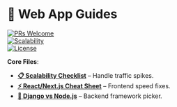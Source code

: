 # 🚀 Web App Guides  

[![PRs Welcome](https://img.shields.io/badge/PRs-Welcome-brightgreen)](CONTRIBUTING.md)  
[![Scalability](https://img.shields.io/badge/Checklist-Scalability-blue)](Scalability-Checklist.md)  
[![License](https://img.shields.io/badge/License-MIT-green)](LICENSE)  

**Core Files**:  
- **[📋 Scalability Checklist](Scalability-Checklist.md)** – Handle traffic spikes.  
- **[⚡ React/Next.js Cheat Sheet](React-NextJS-Optimization.md)** – Frontend speed fixes.  
- **[🤔 Django vs Node.js](Django-vs-Nodejs.md)** – Backend framework picker. 
